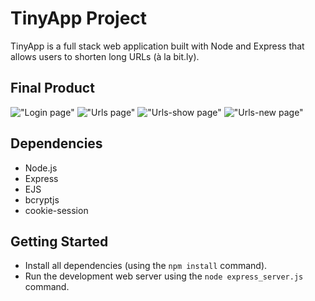 # TinyApp Project

TinyApp is a full stack web application built with Node and Express that allows users to shorten long URLs (à la bit.ly).

## Final Product

!["Login page"](#)
!["Urls page"](#)
!["Urls-show page"](#)
!["Urls-new page"](#)

## Dependencies

- Node.js
- Express
- EJS
- bcryptjs
- cookie-session

## Getting Started

- Install all dependencies (using the `npm install` command).
- Run the development web server using the `node express_server.js` command.
